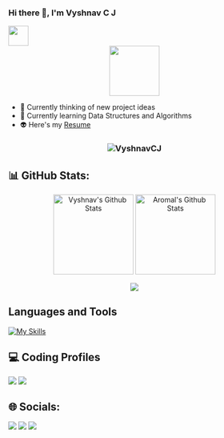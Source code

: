 ### Hi there 👋, I'm Vyshnav C J
<img src="https://readme-typing-svg.herokuapp.com?vCenter=true&width=500&lines=Student+Developer+and+Engineer;" height="40"/>
<div id="header" align="center">
  <img src="https://media.giphy.com/media/3wsrhM8EFqSprUAxbv/giphy.gif" width="100"/>
</div>

- 🔭 Currently thinking of new project ideas
- 🌱 Currently learning Data Structures and Algorithms
- 👽 Here's my [Resume](https://drive.google.com/file/d/1uWmGlYQbPSVDMzg1G1QufBUftHH0giFg/view?usp=sharing)


<h3><p align="center"> <img src="https://komarev.com/ghpvc/?username=VyshnavCJ&label=Profile%20views&color=6805D3&style=flat" alt="VyshnavCJ" /> </p></h3>


## 📊 GitHub Stats:
<div>
  <p align="center">
    <img height="160" alt="Vyshnav's Github Stats" src="https://github-readme-stats-sigma-five.vercel.app/api?username=VyshnavCJ&theme=dark&show_icons=true&count_private=true&include_all_commits=true" />    <img alt="Aromal's Github Stats" height="160" src="https://github-readme-stats.vercel.app/api/top-langs/?username=VyshnavCJ&theme=dark&hide_border=false&include_all_commits=true&count_private=true&layout=compact" />
  </p>  
  <p align="center">
        <img src="https://github-readme-streak-stats.herokuapp.com/?user=VyshnavCJ&theme=dark&hide_border=false"/>
  </p>
</div>




## Languages and Tools
[![My Skills](https://skills.thijs.gg/icons?i=cpp,js,ts,mysql,css,html,git,nodejs,express,mongodb,jest,postman,git,neovim&theme=dark)](https://skills.thijs.gg)


## 💻 Coding Profiles
<p >
  <a href="https://leetcode.com/vyshnavcj/"><img src="https://img.shields.io/badge/-LeetCode-FFA116?style=for-the-badge&logo=LeetCode&logoColor=black"></a>
  <a href="https://auth.geeksforgeeks.org/user/vyshnav_c_j"><img src="https://img.shields.io/badge/-GeeksforGeeks-2F8D46?style=for-the-badge&logo=GeeksforGeeks&logoColor=black"></a>
</p>


## 🌐 Socials:
<div>
  <a href="mailto:vyshnavjenilkumarcc@gmail.com"><img src="https://img.shields.io/badge/-vyshnavjenilkumarcc%40gmail.com-7B83EB?&style=for-the-badge&logo=Gmail&logoColor=white" ></a>  
  <a  href="https://www.instagram.com/vyshnav_c_j/">   <img src="https://img.shields.io/badge/Vyshnav C J-%23E4405F.svg?&style=for-the-badge&logo=instagram&logoColor=white"></a>  
  <a href="hhttps://www.linkedin.com/in/vyshnavcj"><img src="https://img.shields.io/badge/Vyshnav C J-%230077B5.svg?&style=for-the-badge&logo=linkedin&logoColor=white" ></a> 
</div>
